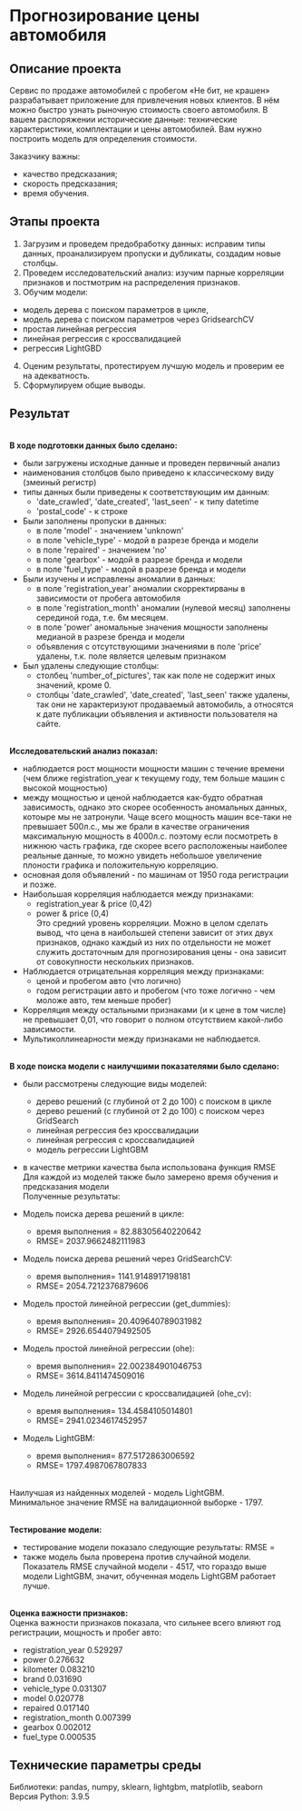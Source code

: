 
# Прогнозирование цены автомобиля

## Описание проекта
Сервис по продаже автомобилей с пробегом «Не бит, не крашен» разрабатывает приложение для привлечения новых клиентов. В нём можно быстро узнать рыночную стоимость своего автомобиля. В вашем распоряжении исторические данные: технические характеристики, комплектации и цены автомобилей. Вам нужно построить модель для определения стоимости. 

Заказчику важны:
  - качество предсказания;
  - скорость предсказания;
  - время обучения.

## Этапы проекта
1. Загрузим и проведем предобработку данных: исправим типы данных, проанализируем пропуски и дубликаты, создадим новые столбцы.
2. Проведем исследовательский анализ: изучим парные корреляции признаков и постмотрим на распределения признаков.
3. Обучим модели:
  - модель дерева с поиском параметров в цикле,
  - модель дерева с поиском параметров через GridsearchCV
  - простая линейная регрессия
  - линейная регрессия с кроссвалидацией
  - регрессия LightGBD
4. Оценим результаты, протестируем лучшую модель и проверим ее на адекватность.
5. Сформулируем общие выводы.
   
## Результат
<br>**В ходе подготовки данных было сделано:**
- были загружены исходные данные и проведен первичный анализ
- наименования столбцов было приведено к  классическому виду (змеиный регистр)
- типы данных были приведены к соответствующим им данным:
    - 'date_crawled', 'date_created', 'last_seen' - к типу datetime
    - 'postal_code' - к строке
- Были заполнены пропуски в данных:
    - в поле 'model' -   значением 'unknown'
    - в поле 'vehicle_type' - модой в разрезе бренда и модели
    - в поле 'repaired' -  значением 'no'
    - в поле 'gearbox' -  модой в разрезе бренда и модели
    - в поле 'fuel_type' - модой в разрезе бренда и модели
- Были изучены и исправлены аномалии в данных:
    - в поле 'registration_year' аномалии скорректирваны в зависимости от пробега автомобиля
    - в поле 'registration_month' аномалии (нулевой месяц) заполнены серединой года, т.е. 6м месяцем.
    - в поле 'power' аномальные значения мощности заполнены медианой в разрезе бренда и модели
    - объявления с отсутствующими значениями в поле 'price' удалены, т.к. поле является целевым признаком
- Был удалены следующие столбцы:
    - столбец 'number_of_pictures', так как поле не содержит иных значений, кроме 0.
    - столбцы 'date_crawled', 'date_created', 'last_seen' также удалены, так они не характеризуют продаваемый автомобиль, а относятся к дате публикации объявления и активности пользователя на сайте.

<br>**Исследовательский анализ показал:**
- наблюдается рост мощности мощности машин с течение времени (чем ближе registration_year к текущему году, тем больше машин с высокой мощностью)
- между мощностью и ценой наблюдается как-будто обратная зависимость, однако это скорее особенность аномальных данных, котоыре мы не затронули. Чаще всего мощность машин все-таки не превышает 500л.с., мы же брали в качестве ограничения максимальную мощность в 4000л.с. поэтому если посмотреть в нижнюю часть графика, где скорее всего расположеныы наиболее реальные данные, то можно увидеть небольшое увеличение плоности графика и положительную корреляцию.
- основная доля объявлений - по машинам от 1950 года регистрации и позже.
- Наибольшая корреляция наблюдается между признаками:
    - registration_year & price (0,42)
    - power & price (0,4)
<br>Это средний уровень корреляции. Можно в целом сделать вывод, что цена в наибольшей степени зависит от этих двух признаков, однако каждый из них по отдельности не может служить достаточным для прогнозирования цены - она зависит от совокупности нескольких признаков.
- Наблюдается отрицательная корреляция между признаками:
    - ценой и пробегом авто (что логично)
    - годом регистрации авто и пробегом (что тоже логично - чем моложе авто, тем меньше пробег)
- Корреляция между остальными признаками (и к цене в том числе) не превышает 0,01, что говорит о полном отсутствием какой-либо зависимости.
- Мультиколлинеарности между признаками не наблюдается.

<br>**В ходе поиска модели с наилучшими показателями было сделано:**
- были рассмотрены следующие виды моделей:
    - дерево решений (с глубиной от 2 до 100) с поиском в цикле
    - дерево решений (с глубиной от 2 до 100) с поиском через GridSearch
    - линейная регрессия без кроссвалидации
    - линейная регрессия с кроссвалидацией
    - модель регрессии LightGBM
- в качестве метрики качества была использована функция RMSE
<br>Для каждой из моделей также было замерено время обучения и предсказания модели
<br>Полученные результаты:
- Модель поиска дерева решений в цикле:
    - время выполнения =  82.88305640220642
    - RMSE= 2037.9662482111983

- Модель поиска дерева решений через GridSearchCV:
    - время выполнения=  1141.9148917198181
    - RMSE= 2054.7212376879606

- Модель простой линейной регрессии (get_dummies):
    - время выполнения=  20.409640789031982
    - RMSE= 2926.6544079492505

- Модель простой линейной регрессии (ohe):
    - время выполнения=  22.002384901046753
    - RMSE= 3614.8411474509016

- Модель линейной регрессии с кроссвалидацией (ohe_cv):
    - время выполнения=  134.4584105014801
    - RMSE= 2941.0234617452957

- Модель LightGBM:
    - время выполнения=  877.5172863006592
    - RMSE= 1797.4987067807833
    
<br>Наилучшая из найденных моделей - модель LightGBM.
<br>Минимальное значение RMSE на валидационной выборке - 1797.

<br>**Тестирование модели:**
- тестирование модели показало следующие результаты: RMSE = 
- также модель была проверена против случайной модели. Показатель RMSE случайной модели - 4517, что гораздо выше модели LightGBM, значит, обученная модель LightGBM работает лучше.

<br>**Оценка важности признаков:**
<br>Оценка важности признаков показала, что сильнее всего влияют год регистрации, мощность и пробег авто:
- registration_year     0.529297
- power                 0.276632
- kilometer             0.083210
- brand                 0.031690
- vehicle_type          0.031307
- model                 0.020778
- repaired              0.017140
- registration_month    0.007399
- gearbox               0.002012
- fuel_type             0.000535

## Технические параметры среды
Библиотеки: pandas, numpy, sklearn, lightgbm, matplotlib, seaborn
<br>Версия Python: 3.9.5
